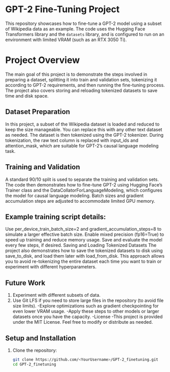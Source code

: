 # GPT-2 Fine-Tuning Project

This repository showcases how to fine-tune a GPT-2 model using a subset of Wikipedia data as an example. The code uses the Hugging Face Transformers library and the `datasets` library, and is configured to run on an environment with limited VRAM (such as an RTX 3050 Ti).

# Project Overview

The main goal of this project is to demonstrate the steps involved in preparing a dataset, splitting it into train and validation sets, tokenizing it according to GPT-2 requirements, and then running the fine-tuning process. The project also covers storing and reloading tokenized datasets to save time and disk space.

## Dataset Preparation
In this project, a subset of the Wikipedia dataset is loaded and reduced to keep the size manageable. You can replace this with any other text dataset as needed. The dataset is then tokenized using the GPT-2 tokenizer. During tokenization, the raw text column is replaced with input_ids and attention_mask, which are suitable for GPT-2’s causal language modeling task.

## Training and Validation
A standard 90/10 split is used to separate the training and validation sets. The code then demonstrates how to fine-tune GPT-2 using Hugging Face’s Trainer class and the DataCollatorForLanguageModeling, which configures the model for causal language modeling. Batch sizes and gradient accumulation steps are adjusted to accommodate limited GPU memory.

## Example training script details:
Use per_device_train_batch_size=2 and gradient_accumulation_steps=8 to simulate a larger effective batch size.
Enable mixed precision (fp16=True) to speed up training and reduce memory usage.
Save and evaluate the model every few steps, if desired.
Saving and Loading Tokenized Datasets
The project also demonstrates how to save the tokenized datasets to disk using save_to_disk, and load them later with load_from_disk. This approach allows you to avoid re-tokenizing the entire dataset each time you want to train or experiment with different hyperparameters.

## Future Work
1. Experiment with different subsets of data.
2. Use Git LFS if you need to store large files in the repository (to avoid file size limits).
-Explore optimizations such as gradient checkpointing for even lower VRAM usage.
-Apply these steps to other models or larger datasets once you have the capacity.
-License
-This project is provided under the MIT License. Feel free to modify or distribute as needed.

## Setup and Installation

1. Clone the repository:
   ```bash
   git clone https://github.com/<YourUsername>/GPT-2_finetuning.git
   cd GPT-2_finetuning
